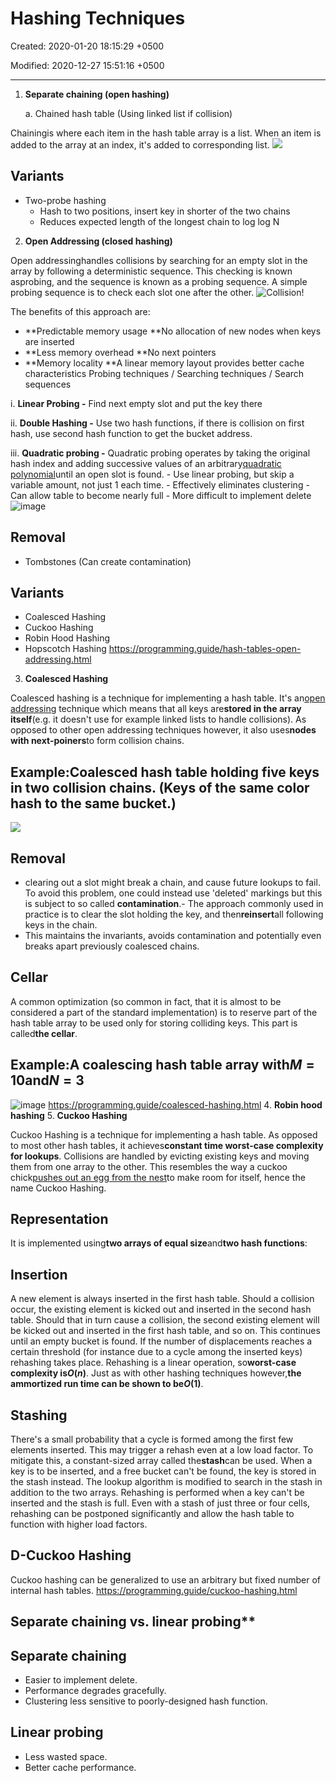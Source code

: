 # Hashing Techniques

Created: 2020-01-20 18:15:29 +0500

Modified: 2020-12-27 15:51:16 +0500

---

1. **Separate chaining (open hashing)**

    a.  Chained hash table (Using linked list if collision)

Chainingis where each item in the hash table array is a list. When an item is added to the array at an index, it's added to corresponding list.
![](media/Hashing-Techniques-image1.png)

## Variants

- Two-probe hashing
  - Hash to two positions, insert key in shorter of the two chains
  - Reduces expected length of the longest chain to log log N

2. **Open Addressing (closed hashing)**

Open addressinghandles collisions by searching for an empty slot in the array by following a deterministic sequence. This checking is known asprobing, and the sequence is known as a probing sequence. A simple probing sequence is to check each slot one after the other.
![Collision! ](media/Hashing-Techniques-image2.png)

The benefits of this approach are:

- **Predictable memory usage
    **No allocation of new nodes when keys are inserted
- **Less memory overhead
    **No next pointers
- **Memory locality
    **A linear memory layout provides better cache characteristics
Probing techniques / Searching techniques / Search sequences

i.  **Linear Probing -** Find next empty slot and put the key there

ii. **Double Hashing -** Use two hash functions, if there is collision on first hash, use second hash function to get the bucket address.

iii. **Quadratic probing -** Quadratic probing operates by taking the original hash index and adding successive values of an arbitrary[quadratic polynomial](https://en.wikipedia.org/wiki/Quadratic_polynomial)until an open slot is found.
     -   Use linear probing, but skip a variable amount, not just 1 each time.
     -   Effectively eliminates clustering
     -   Can allow table to become nearly full
     -   More difficult to implement delete
![image](media/Hashing-Techniques-image3.png)

## Removal

- Tombstones (Can create contamination)

## Variants

- Coalesced Hashing
- Cuckoo Hashing
- Robin Hood Hashing
- Hopscotch Hashing
<https://programming.guide/hash-tables-open-addressing.html>

3. **Coalesced Hashing**

Coalesced hashing is a technique for implementing a hash table. It's an[open addressing](https://programming.guide/hash-tables-open-addressing.html) technique which means that all keys are**stored in the array itself**(e.g. it doesn't use for example linked lists to handle collisions). As opposed to other open addressing techniques however, it also uses**nodes with next-poiners**to form collision chains.

## Example:Coalesced hash table holding five keys in two collision chains. (Keys of the same color hash to the same bucket.)

![](media/Hashing-Techniques-image4.png)

## Removal

- clearing out a slot might break a chain, and cause future lookups to fail. To avoid this problem, one could instead use 'deleted' markings but this is subject to so called **contamination**.-   The approach commonly used in practice is to clear the slot holding the key, and then**reinsert**all following keys in the chain.
- This maintains the invariants, avoids contamination and potentially even breaks apart previously coalesced chains.

## Cellar

A common optimization (so common in fact, that it is almost to be considered a part of the standard implementation) is to reserve part of the hash table array to be used only for storing colliding keys. This part is called**the cellar**.

## Example:A coalescing hash table array with*M* = 10and*N* = 3

![image](media/Hashing-Techniques-image5.png)
<https://programming.guide/coalesced-hashing.html>
4.  **Robin hood hashing**
5.  **Cuckoo Hashing**

Cuckoo Hashing is a technique for implementing a hash table. As opposed to most other hash tables, it achieves**constant time worst-case complexity for lookups**.
Collisions are handled by evicting existing keys and moving them from one array to the other. This resembles the way a cuckoo chick[pushes out an egg from the nest](https://www.youtube.com/watch?v=SO1WccH2_YM)to make room for itself, hence the name Cuckoo Hashing.

## Representation

It is implemented using**two arrays of equal size**and**two hash functions**:

## Insertion

A new element is always inserted in the first hash table. Should a collision occur, the existing element is kicked out and inserted in the second hash table. Should that in turn cause a collision, the second existing element will be kicked out and inserted in the first hash table, and so on. This continues until an empty bucket is found.
If the number of displacements reaches a certain threshold (for instance due to a cycle among the inserted keys) rehashing takes place.
Rehashing is a linear operation, so**worst-case complexity is*O*(*n*)**. Just as with other hashing techniques however,**the ammortized run time can be shown to be*O*(1)**.

## Stashing

There's a small probability that a cycle is formed among the first few elements inserted. This may trigger a rehash even at a low load factor. To mitigate this, a constant-sized array called the**stash**can be used.
When a key is to be inserted, and a free bucket can't be found, the key is stored in the stash instead. The lookup algorithm is modified to search in the stash in addition to the two arrays. Rehashing is performed when a key can't be inserted and the stash is full.
Even with a stash of just three or four cells, rehashing can be postponed significantly and allow the hash table to function with higher load factors.

## D-Cuckoo Hashing

Cuckoo hashing can be generalized to use an arbitrary but fixed number of internal hash tables.
<https://programming.guide/cuckoo-hashing.html>

## Separate chaining vs. linear probing**

## Separate chaining

- Easier to implement delete.
- Performance degrades gracefully.
- Clustering less sensitive to poorly-designed hash function.

## Linear probing

- Less wasted space.
- Better cache performance.
